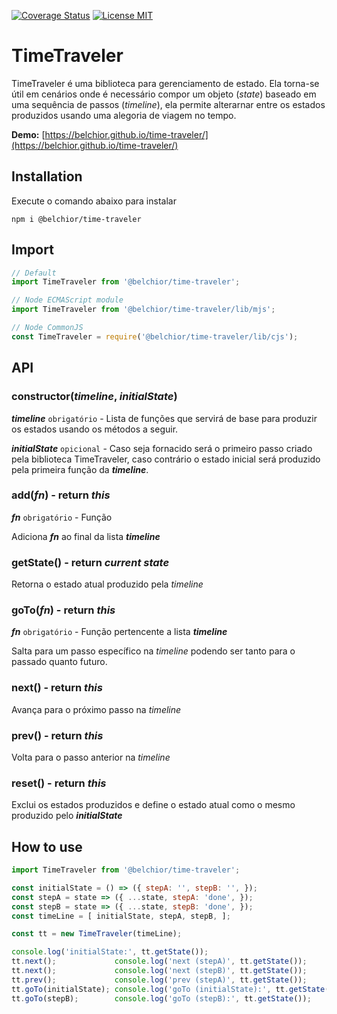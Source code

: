[![Coverage Status](https://coveralls.io/repos/github/belchior/time-traveler/badge.svg)](https://coveralls.io/github/belchior/time-traveler)
[![License MIT](https://img.shields.io/badge/license-MIT-blue.svg)](https://opensource.org/licenses/MIT)

# TimeTraveler
TimeTraveler é uma biblioteca para gerenciamento de estado. Ela torna-se útil em cenários onde é necessário
compor um objeto (_state_) baseado em uma sequência de passos (_timeline_), ela permite alterarnar
entre os estados produzidos usando uma alegoria de viagem no tempo.

**Demo:** [https://belchior.github.io/time-traveler/](https://belchior.github.io/time-traveler/)


## Installation
Execute o comando abaixo para instalar
```shell
npm i @belchior/time-traveler
```

## Import
```js
// Default
import TimeTraveler from '@belchior/time-traveler';

// Node ECMAScript module
import TimeTraveler from '@belchior/time-traveler/lib/mjs';

// Node CommonJS
const TimeTraveler = require('@belchior/time-traveler/lib/cjs');
```

## API
### constructor(_timeline_, _initialState_)
_**timeline**_ `obrigatório` - Lista de funções que servirá de base para produzir os estados usando os métodos a seguir.

_**initialState**_ `opicional` - Caso seja fornacido será o primeiro passo criado pela biblioteca TimeTraveler, caso contrário o estado inicial será produzido pela primeira função da _**timeline**_.

### add(_fn_) - return _this_
_**fn**_ `obrigatório` - Função

Adiciona _**fn**_ ao final da lista  _**timeline**_

### getState() - return _current state_
Retorna o estado atual produzido pela _timeline_

### goTo(_fn_) - return _this_
_**fn**_ `obrigatório` - Função pertencente a lista _**timeline**_

Salta para um passo específico na _timeline_ podendo ser tanto para o passado quanto futuro.

### next() - return _this_
Avança para o próximo passo na _timeline_

### prev() - return _this_
Volta para o passo anterior na _timeline_

### reset() - return _this_
Exclui os estados produzidos e define o estado atual como o mesmo produzido pelo _**initialState**_


## How to use
```js
import TimeTraveler from '@belchior/time-traveler';

const initialState = () => ({ stepA: '', stepB: '', });
const stepA = state => ({ ...state, stepA: 'done', });
const stepB = state => ({ ...state, stepB: 'done', });
const timeLine = [ initialState, stepA, stepB, ];

const tt = new TimeTraveler(timeLine);

console.log('initialState:', tt.getState());
tt.next();             console.log('next (stepA)', tt.getState());
tt.next();             console.log('next (stepB)', tt.getState());
tt.prev();             console.log('prev (stepA)', tt.getState());
tt.goTo(initialState); console.log('goTo (initialState):', tt.getState());
tt.goTo(stepB);        console.log('goTo (stepB):', tt.getState());
```
